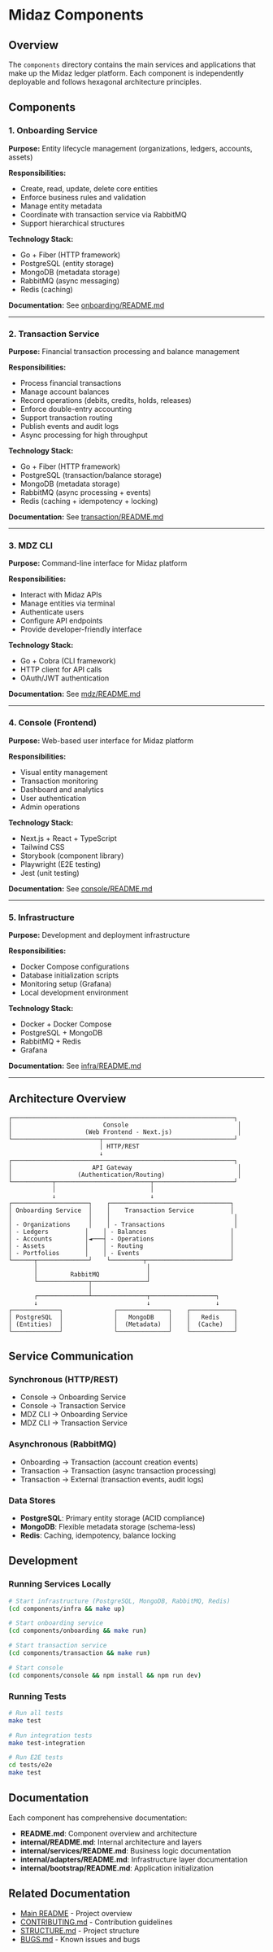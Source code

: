# Midaz Components

## Overview

The `components` directory contains the main services and applications that make up the Midaz ledger platform. Each component is independently deployable and follows hexagonal architecture principles.

## Components

### 1. Onboarding Service

**Purpose:** Entity lifecycle management (organizations, ledgers, accounts, assets)

**Responsibilities:**

- Create, read, update, delete core entities
- Enforce business rules and validation
- Manage entity metadata
- Coordinate with transaction service via RabbitMQ
- Support hierarchical structures

**Technology Stack:**

- Go + Fiber (HTTP framework)
- PostgreSQL (entity storage)
- MongoDB (metadata storage)
- RabbitMQ (async messaging)
- Redis (caching)

**Documentation:** See [onboarding/README.md](onboarding/README.md)

---

### 2. Transaction Service

**Purpose:** Financial transaction processing and balance management

**Responsibilities:**

- Process financial transactions
- Manage account balances
- Record operations (debits, credits, holds, releases)
- Enforce double-entry accounting
- Support transaction routing
- Publish events and audit logs
- Async processing for high throughput

**Technology Stack:**

- Go + Fiber (HTTP framework)
- PostgreSQL (transaction/balance storage)
- MongoDB (metadata storage)
- RabbitMQ (async processing + events)
- Redis (caching + idempotency + locking)

**Documentation:** See [transaction/README.md](transaction/README.md)

---

### 3. MDZ CLI

**Purpose:** Command-line interface for Midaz platform

**Responsibilities:**

- Interact with Midaz APIs
- Manage entities via terminal
- Authenticate users
- Configure API endpoints
- Provide developer-friendly interface

**Technology Stack:**

- Go + Cobra (CLI framework)
- HTTP client for API calls
- OAuth/JWT authentication

**Documentation:** See [mdz/README.md](mdz/README.md)

---

### 4. Console (Frontend)

**Purpose:** Web-based user interface for Midaz platform

**Responsibilities:**

- Visual entity management
- Transaction monitoring
- Dashboard and analytics
- User authentication
- Admin operations

**Technology Stack:**

- Next.js + React + TypeScript
- Tailwind CSS
- Storybook (component library)
- Playwright (E2E testing)
- Jest (unit testing)

**Documentation:** See [console/README.md](console/README.md)

---

### 5. Infrastructure

**Purpose:** Development and deployment infrastructure

**Responsibilities:**

- Docker Compose configurations
- Database initialization scripts
- Monitoring setup (Grafana)
- Local development environment

**Technology Stack:**

- Docker + Docker Compose
- PostgreSQL + MongoDB
- RabbitMQ + Redis
- Grafana

**Documentation:** See [infra/README.md](infra/README.md)

---

## Architecture Overview

```
┌─────────────────────────────────────────────────────────────┐
│                         Console                              │
│                    (Web Frontend - Next.js)                  │
└────────────────────────┬────────────────────────────────────┘
                         │ HTTP/REST
                         ↓
┌─────────────────────────────────────────────────────────────┐
│                      API Gateway                             │
│                  (Authentication/Routing)                    │
└───────────┬──────────────────────────┬──────────────────────┘
            │                          │
            ↓                          ↓
┌─────────────────────┐    ┌─────────────────────────────────┐
│ Onboarding Service  │    │    Transaction Service          │
│                     │    │                                  │
│ - Organizations     │    │ - Transactions                   │
│ - Ledgers          │    │ - Balances                       │
│ - Accounts         │◄───┤ - Operations                     │
│ - Assets           │    │ - Routing                        │
│ - Portfolios       │    │ - Events                         │
└──────┬──────────────┘    └─────────┬───────────────────────┘
       │                              │
       │         RabbitMQ             │
       └──────────────┬───────────────┘
                      │
       ┌──────────────┴───────────────┬──────────────────┐
       ↓                              ↓                  ↓
┌─────────────┐              ┌──────────────┐    ┌────────────┐
│ PostgreSQL  │              │   MongoDB    │    │   Redis    │
│ (Entities)  │              │  (Metadata)  │    │  (Cache)   │
└─────────────┘              └──────────────┘    └────────────┘
```

## Service Communication

### Synchronous (HTTP/REST)

- Console → Onboarding Service
- Console → Transaction Service
- MDZ CLI → Onboarding Service
- MDZ CLI → Transaction Service

### Asynchronous (RabbitMQ)

- Onboarding → Transaction (account creation events)
- Transaction → Transaction (async transaction processing)
- Transaction → External (transaction events, audit logs)

### Data Stores

- **PostgreSQL**: Primary entity storage (ACID compliance)
- **MongoDB**: Flexible metadata storage (schema-less)
- **Redis**: Caching, idempotency, balance locking

## Development

### Running Services Locally

```bash
# Start infrastructure (PostgreSQL, MongoDB, RabbitMQ, Redis)
(cd components/infra && make up)

# Start onboarding service
(cd components/onboarding && make run)

# Start transaction service
(cd components/transaction && make run)

# Start console
(cd components/console && npm install && npm run dev)
```

### Running Tests

```bash
# Run all tests
make test

# Run integration tests
make test-integration

# Run E2E tests
cd tests/e2e
make test
```

## Documentation

Each component has comprehensive documentation:

- **README.md**: Component overview and architecture
- **internal/README.md**: Internal architecture and layers
- **internal/services/README.md**: Business logic documentation
- **internal/adapters/README.md**: Infrastructure layer documentation
- **internal/bootstrap/README.md**: Application initialization

## Related Documentation

- [Main README](../README.md) - Project overview
- [CONTRIBUTING.md](../CONTRIBUTING.md) - Contribution guidelines
- [STRUCTURE.md](../STRUCTURE.md) - Project structure
- [BUGS.md](../BUGS.md) - Known issues and bugs
